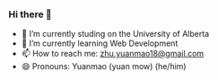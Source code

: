### Hi there 👋
- 🔭 I’m currently studing on the University of Alberta
- 🌱 I’m currently learning Web Development
- 📫 How to reach me: zhu.yuanmao18@gmail.com
- 😄 Pronouns: Yuanmao (yuan mow) (he/him)
<!--
**zhuyuanmao/zhuyuanmao** is a ✨ _special_ ✨ repository because its `README.md` (this file) appears on your GitHub profile.

Here are some ideas to get you started:


- 🌱 I’m currently learning ...
- 👯 I’m looking to collaborate on ...
- 🤔 I’m looking for help with ...
- 💬 Ask me about ...


- ⚡ Fun fact: ...
-->
